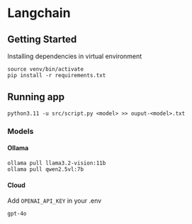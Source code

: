 # Langchain

## Getting Started

Installing dependencies in virtual environment

`source venv/bin/activate`  
`pip install -r requirements.txt`

## Running app

`python3.11 -u src/script.py <model> >> ouput-<model>.txt`

### Models

#### Ollama

`ollama pull llama3.2-vision:11b`  
`ollama pull qwen2.5vl:7b`

#### Cloud

Add `OPENAI_API_KEY` in your .env

`gpt-4o`
